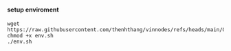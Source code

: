#### setup enviroment
```
wget https://raw.githubusercontent.com/thenhthang/vinnodes/refs/heads/main/Octra/env.sh
chmod +x env.sh
./env.sh
````

